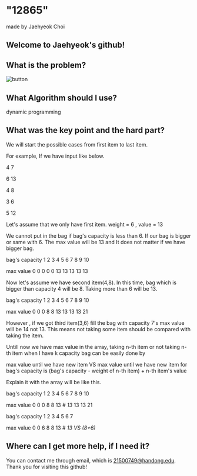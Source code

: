 
# "12865"

made by Jaehyeok Choi

## Welcome to Jaehyeok's github!

## What is the problem?

![button](https://github.com/Choi-JaeHyeok-21500749/12865/blob/main/12865_pro.JPG)

## What Algorithm should I use?

dynamic programming

## What was the key point and the hard part?

We will start the possible cases from first item to last item.

For example, If we have input like below.

4 7

6 13

4 8

3 6

5 12

Let's assume that we only have first item. weight = 6 , value = 13

We cannot put in the bag if bag's capacity is less than 6. If our bag is bigger or same with 6.
The max value will be 13 and It does not matter if we have bigger bag. 

bag's capacity 1 2 3 4 5 6  7  8  9  10

max value      0 0 0 0 0 13 13 13 13 13

Now let's assume we have second item(4,8). In this time, bag which is bigger than capacity 4 will be 8. Taking more than 6 will be 13.

bag's capacity 1 2 3 4 5 6  7  8  9  10

max value      0 0 0 8 8 13 13 13 13 21

However , if we got third item(3,6) fill the bag with capacity 7's max value will be 14 not 13.
This means not taking some item should be compared with taking the item. 

Untill now we have max value in the array, taking n-th item or not taking n-th item when I have k capacity bag can be easily done by 

max value until we have new item  VS  max value until we have new item for bag's capacity is (bag's capacity - weight of n-th item) + n-th item's value

Explain it with the array will be like this.

bag's capacity 1 2 3 4 5 6   7   8  9  10

max value      0 0 0 8 8 13 # *13* 13 13 21

bag's capacity 1 2 3 4 5 6  7 

max value      0 0 6 8 8 13 # *13 VS (8+6)*

## Where can I get more help, if I need it?

You can contact me through email, which is 21500749@handong.edu.
Thank you for visiting this github!

